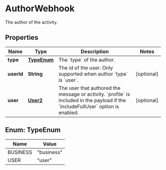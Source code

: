 

# AuthorWebhook

The author of the activity.
## Properties

Name | Type | Description | Notes
------------ | ------------- | ------------- | -------------
**type** | [**TypeEnum**](#TypeEnum) | The &#x60;type&#x60; of the author. | 
**userId** | **String** | The id of the user. Only supported when author &#x60;type&#x60; is &#x60;user&#x60;. |  [optional]
**user** | [**User2**](User2.md) | The user that authored the message or activity. &#x60;profile&#x60; is included in the payload if the &#x60;includeFullUser&#x60; option is enabled. |  [optional]



## Enum: TypeEnum

Name | Value
---- | -----
BUSINESS | &quot;business&quot;
USER | &quot;user&quot;



